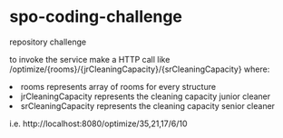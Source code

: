# spo-coding-challenge
repository challenge

to invoke the service make a HTTP call like /optimize/{rooms}/{jrCleaningCapacity}/{srCleaningCapacity}
where:	<li>rooms represents array of rooms for every structure</li> <li>jrCleaningCapacity represents the cleaning capacity junior cleaner</li> <li>srCleaningCapacity represents the cleaning capacity senior cleaner</li>

i.e. http://localhost:8080/optimize/35,21,17/6/10
